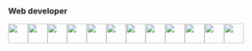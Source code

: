  <h3 align="left">Web developer</h3>

<img src="https://cdn.jsdelivr.net/gh/devicons/devicon@latest/icons/python/python-original.svg" height="40"/><img src="https://cdn.jsdelivr.net/gh/devicons/devicon@latest/icons/flask/flask-original.svg" height="40"/><img src="https://cdn.jsdelivr.net/gh/devicons/devicon@latest/icons/django/django-plain-wordmark.svg" height="40"/><img src="https://cdn.jsdelivr.net/gh/devicons/devicon@latest/icons/nginx/nginx-original.svg" height="40"/><img src="https://cdn.jsdelivr.net/gh/devicons/devicon@latest/icons/amazonwebservices/amazonwebservices-original-wordmark.svg" height="40"/><img src="https://cdn.jsdelivr.net/gh/devicons/devicon@latest/icons/nextjs/nextjs-original.svg" height="40"/><img src="https://cdn.jsdelivr.net/gh/devicons/devicon@latest/icons/react/react-original.svg" height="40"/><img src="https://cdn.jsdelivr.net/gh/devicons/devicon@latest/icons/fastapi/fastapi-original.svg" height="40"/><img src="https://cdn.jsdelivr.net/gh/devicons/devicon@latest/icons/pytorch/pytorch-original.svg" height="40"/><img src="https://cdn.jsdelivr.net/gh/devicons/devicon@latest/icons/postman/postman-original.svg" height="40"/><img src="https://cdn.jsdelivr.net/gh/devicons/devicon@latest/icons/docker/docker-original.svg" height="40"/><img src="https://cdn.jsdelivr.net/gh/devicons/devicon@latest/icons/postgresql/postgresql-original.svg" height="40"/>
